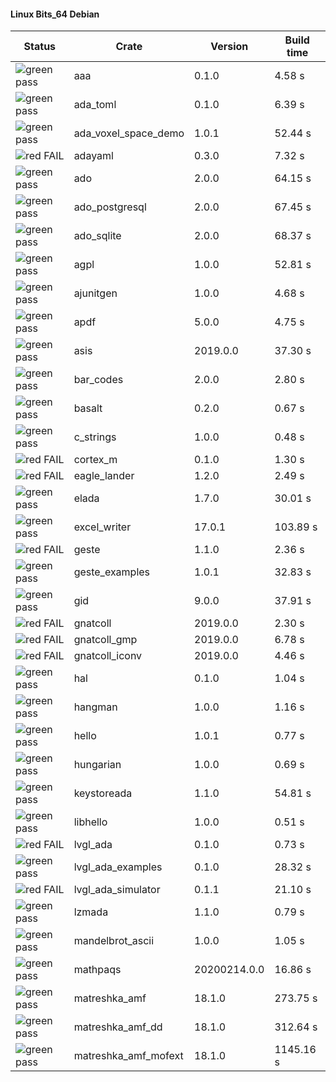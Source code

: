 #### Linux Bits_64 Debian

| Status | Crate | Version | Build time |
| --- | --- | --- | --- |
|![green](https://placehold.it/8/00aa00/000000?text=+) pass | aaa | 0.1.0 |  4.58 s |
|![green](https://placehold.it/8/00aa00/000000?text=+) pass | ada_toml | 0.1.0 |  6.39 s |
|![green](https://placehold.it/8/00aa00/000000?text=+) pass | ada_voxel_space_demo | 1.0.1 |  52.44 s |
|![red](https://placehold.it/8/ff0000/000000?text=+) FAIL | adayaml | 0.3.0 |  7.32 s |
|![green](https://placehold.it/8/00aa00/000000?text=+) pass | ado | 2.0.0 |  64.15 s |
|![green](https://placehold.it/8/00aa00/000000?text=+) pass | ado_postgresql | 2.0.0 |  67.45 s |
|![green](https://placehold.it/8/00aa00/000000?text=+) pass | ado_sqlite | 2.0.0 |  68.37 s |
|![green](https://placehold.it/8/00aa00/000000?text=+) pass | agpl | 1.0.0 |  52.81 s |
|![green](https://placehold.it/8/00aa00/000000?text=+) pass | ajunitgen | 1.0.0 |  4.68 s |
|![green](https://placehold.it/8/00aa00/000000?text=+) pass | apdf | 5.0.0 |  4.75 s |
|![green](https://placehold.it/8/00aa00/000000?text=+) pass | asis | 2019.0.0 |  37.30 s |
|![green](https://placehold.it/8/00aa00/000000?text=+) pass | bar_codes | 2.0.0 |  2.80 s |
|![green](https://placehold.it/8/00aa00/000000?text=+) pass | basalt | 0.2.0 |  0.67 s |
|![green](https://placehold.it/8/00aa00/000000?text=+) pass | c_strings | 1.0.0 |  0.48 s |
|![red](https://placehold.it/8/ff0000/000000?text=+) FAIL | cortex_m | 0.1.0 |  1.30 s |
|![red](https://placehold.it/8/ff0000/000000?text=+) FAIL | eagle_lander | 1.2.0 |  2.49 s |
|![green](https://placehold.it/8/00aa00/000000?text=+) pass | elada | 1.7.0 |  30.01 s |
|![green](https://placehold.it/8/00aa00/000000?text=+) pass | excel_writer | 17.0.1 |  103.89 s |
|![red](https://placehold.it/8/ff0000/000000?text=+) FAIL | geste | 1.1.0 |  2.36 s |
|![green](https://placehold.it/8/00aa00/000000?text=+) pass | geste_examples | 1.0.1 |  32.83 s |
|![green](https://placehold.it/8/00aa00/000000?text=+) pass | gid | 9.0.0 |  37.91 s |
|![red](https://placehold.it/8/ff0000/000000?text=+) FAIL | gnatcoll | 2019.0.0 |  2.30 s |
|![red](https://placehold.it/8/ff0000/000000?text=+) FAIL | gnatcoll_gmp | 2019.0.0 |  6.78 s |
|![red](https://placehold.it/8/ff0000/000000?text=+) FAIL | gnatcoll_iconv | 2019.0.0 |  4.46 s |
|![green](https://placehold.it/8/00aa00/000000?text=+) pass | hal | 0.1.0 |  1.04 s |
|![green](https://placehold.it/8/00aa00/000000?text=+) pass | hangman | 1.0.0 |  1.16 s |
|![green](https://placehold.it/8/00aa00/000000?text=+) pass | hello | 1.0.1 |  0.77 s |
|![green](https://placehold.it/8/00aa00/000000?text=+) pass | hungarian | 1.0.0 |  0.69 s |
|![green](https://placehold.it/8/00aa00/000000?text=+) pass | keystoreada | 1.1.0 |  54.81 s |
|![green](https://placehold.it/8/00aa00/000000?text=+) pass | libhello | 1.0.0 |  0.51 s |
|![red](https://placehold.it/8/ff0000/000000?text=+) FAIL | lvgl_ada | 0.1.0 |  0.73 s |
|![green](https://placehold.it/8/00aa00/000000?text=+) pass | lvgl_ada_examples | 0.1.0 |  28.32 s |
|![red](https://placehold.it/8/ff0000/000000?text=+) FAIL | lvgl_ada_simulator | 0.1.1 |  21.10 s |
|![green](https://placehold.it/8/00aa00/000000?text=+) pass | lzmada | 1.1.0 |  0.79 s |
|![green](https://placehold.it/8/00aa00/000000?text=+) pass | mandelbrot_ascii | 1.0.0 |  1.05 s |
|![green](https://placehold.it/8/00aa00/000000?text=+) pass | mathpaqs | 20200214.0.0 |  16.86 s |
|![green](https://placehold.it/8/00aa00/000000?text=+) pass | matreshka_amf | 18.1.0 |  273.75 s |
|![green](https://placehold.it/8/00aa00/000000?text=+) pass | matreshka_amf_dd | 18.1.0 |  312.64 s |
|![green](https://placehold.it/8/00aa00/000000?text=+) pass | matreshka_amf_mofext | 18.1.0 |  1145.16 s |
